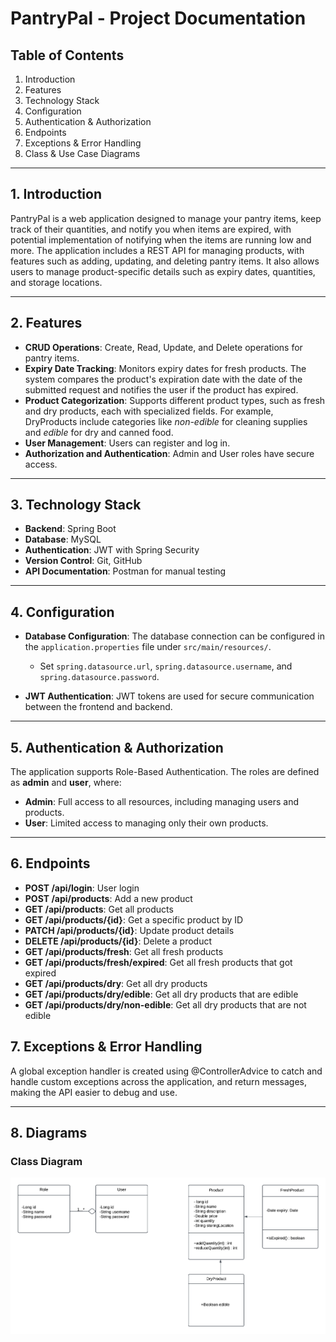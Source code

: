 # PantryPal - Project Documentation

## Table of Contents
1. Introduction
2. Features
3. Technology Stack
4. Configuration
5. Authentication & Authorization
6. Endpoints
7. Exceptions & Error Handling
8. Class & Use Case Diagrams

---

## 1. Introduction

PantryPal is a web application designed to manage your pantry items, keep track of their quantities, and notify you when items are expired, with potential implementation of notifying when the items are running low and more. The application includes a REST API for managing products, with features such as adding, updating, and deleting pantry items. It also allows users to manage product-specific details such as expiry dates, quantities, and storage locations.

---

## 2. Features

- **CRUD Operations**: Create, Read, Update, and Delete operations for pantry items.
- **Expiry Date Tracking**: Monitors expiry dates for fresh products. The system compares the product's expiration date with the date of the submitted request and notifies the user if the product has expired.
- **Product Categorization**: Supports different product types, such as fresh and dry products, each with specialized fields. For example, DryProducts include categories like *non-edible* for cleaning supplies and *edible* for dry and canned food.
- **User Management**: Users can register and log in.
- **Authorization and Authentication**: Admin and User roles have secure access.

---

## 3. Technology Stack

- **Backend**: Spring Boot
- **Database**: MySQL
- **Authentication**: JWT with Spring Security
- **Version Control**: Git, GitHub
- **API Documentation**: Postman for manual testing

---

## 4. Configuration

- **Database Configuration**: The database connection can be configured in the `application.properties` file under `src/main/resources/`.
    - Set `spring.datasource.url`, `spring.datasource.username`, and `spring.datasource.password`.

- **JWT Authentication**: JWT tokens are used for secure communication between the frontend and backend. 

---

## 5. Authentication & Authorization

The application supports Role-Based Authentication. The roles are defined as **admin** and **user**, where:

- **Admin**: Full access to all resources, including managing users and products.
- **User**: Limited access to managing only their own products.

---

## 6. Endpoints

- **POST /api/login**: User login
- **POST /api/products**: Add a new product
- **GET /api/products**: Get all products
- **GET /api/products/{id}**: Get a specific product by ID
- **PATCH /api/products/{id}**: Update product details
- **DELETE /api/products/{id}**: Delete a product
- **GET /api/products/fresh**: Get all fresh products
- **GET /api/products/fresh/expired**: Get all fresh products that got expired
- **GET /api/products/dry**: Get all dry products
- **GET /api/products/dry/edible**: Get all dry products that are edible
- **GET /api/products/dry/non-edible**: Get all dry products that are not edible 


## 7. Exceptions & Error Handling
A global exception handler is created using @ControllerAdvice to catch and handle custom exceptions across the application, and return messages, making the API easier to debug and use.

---

## 8. Diagrams

### Class Diagram
![](./ClassDiagram.png)

